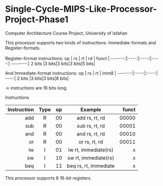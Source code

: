 # Single-Cycle-MIPS-Like-Processor-Project-Phase1
Computer Architecture Course Project, University of Isfahan



This processor supports two kinds of instructions. Immediate-formats and Register-formats.
\
\
Register-format instructions:
op |  rs  |  rt  |  rd  | funct |
-------:|:----:|:----:|:----:| --------:|
2 bits  |3 bits|3 bits|3 bits|5 bits|

And Immediate-format instructions:
op |  rs  |  rt  | imm8 |
-------:|:----:|:----:| ----:|
2 bits  |3 bits|3 bits|8 bits|

-> instructions are 16 bits long.

Instructions

Instruction | Type | op | Example | funct |
-------:|:---------------:|:-------------:|:------------------------------:|--------------:|
add     |            R    |       00      |       add rs, rt, rd           |       00000   |
sub     |            R    |       00      |        sub rs, rt, rd          |       00001   |
and     |            R    |       00      |       and rs, rt, rd           |       00010   |
or      |            R    |       00      |        or rs, rt, rd           |       00011   |                      
lw      |            I    |       01      |        lw rt, immediate(rs)    |        x      |
sw      |            I    |       10      |        sw rt, immediate(rs)    |        x      |
beq     |            I    |       11      |        beq rs, rt, immediate   |        x      |

This processor supports 8 16-bit registers.
